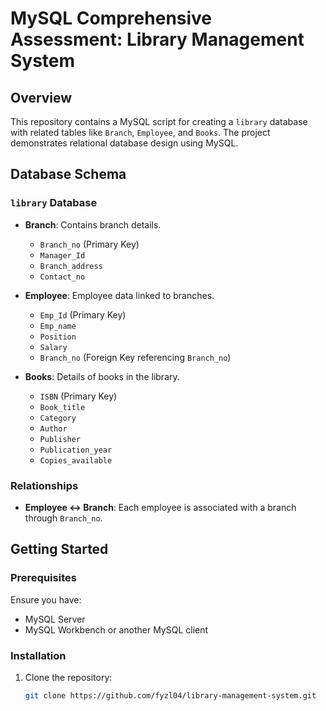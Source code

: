 # MySQL Comprehensive Assessment: Library Management System

## Overview

This repository contains a MySQL script for creating a `library` database with related tables like `Branch`, `Employee`, and `Books`. The project demonstrates relational database design using MySQL.

## Database Schema

### `library` Database

- **Branch**: Contains branch details.
  - `Branch_no` (Primary Key)
  - `Manager_Id`
  - `Branch_address`
  - `Contact_no`

- **Employee**: Employee data linked to branches.
  - `Emp_Id` (Primary Key)
  - `Emp_name`
  - `Position`
  - `Salary`
  - `Branch_no` (Foreign Key referencing `Branch_no`)

- **Books**: Details of books in the library.
  - `ISBN` (Primary Key)
  - `Book_title`
  - `Category`
  - `Author`
  - `Publisher`
  - `Publication_year`
  - `Copies_available`

### Relationships

- **Employee ↔ Branch**: Each employee is associated with a branch through `Branch_no`.

## Getting Started

### Prerequisites

Ensure you have:
- MySQL Server
- MySQL Workbench or another MySQL client

### Installation

1. Clone the repository:
   ```bash
   git clone https://github.com/fyzl04/library-management-system.git
